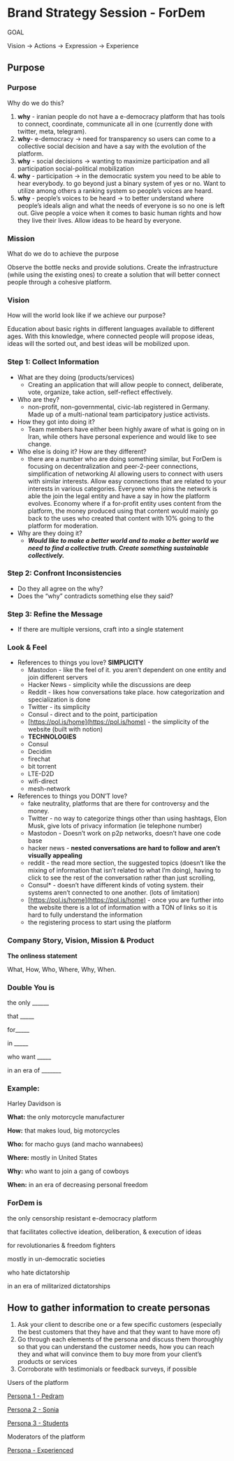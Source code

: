 
# Brand Strategy Session - ForDem

GOAL

Vision → Actions → Expression → Experience

## Purpose

### Purpose

Why do we do this?

1. **why** - iranian people do not have a e-democracy platform that has tools to connect, coordinate, communicate all in one (currently done with twitter, meta, telegram).
2. **why**- e-democracy → need for transparency so users can come to a collective social decision and have a say with the evolution of the platform. 
3. **why** - social decisions → wanting to maximize participation and all participation social-political mobilization
4. **why** - participation → in the democratic system you need to be able to hear everybody. to go beyond just a binary system of yes or no. Want to utilize among others a ranking system so people’s voices are heard. 
5. **why** - people’s voices to be heard → to better understand where people’s ideals align and what the needs of everyone is so no one is left out. Give people a voice when it comes to basic human rights and how they live their lives. Allow ideas to be heard by everyone.

### Mission

What do we do to achieve the purpose

Observe the bottle necks and provide solutions. Create the infrastructure (while using the existing ones) to create a solution that will better connect people through a cohesive platform.

### Vision

How will the world look like if we achieve our purpose?

Education about basic rights in different languages available to different ages. With this knowledge, where connected people will propose ideas, ideas will the sorted out, and best ideas will be mobilized upon.

### Step 1: Collect Information

- What are they doing (products/services)
    - Creating an application that will allow people to connect, deliberate, vote, organize, take action, self-reflect effectively.
- Who are they?
    - non-profit, non-governmental, civic-lab registered in Germany. Made up of a multi-national team participatory justice activists.
- How they got into doing it?
    - Team members have either been highly aware of what is going on in Iran, while others have personal experience and would like to see change.
- Who else is doing it? How are they different?
    - there are a number who are doing something similar, but ForDem is focusing on decentralization and peer-2-peer connections, simplification of networking AI allowing users to connect with users with similar interests. Allow easy connections that are related to your interests in various categories. Everyone who joins the network is able the join the legal entity and have a say in how the platform evolves. Economy where if a for-profit entity uses content from the platform, the money produced using that content would mainly go back to the uses who created that content with 10% going to the platform for moderation.
- Why are they doing it?
    - ***Would like to make a better world and to make a better world we need to find a collective truth. Create something sustainable collectively.***

### Step 2: Confront Inconsistencies

- Do they all agree on the why?
- Does the “why” contradicts something else they said?

### Step 3: Refine the Message

- If there are multiple versions, craft into a single statement

### Look & Feel

- References to things you love? **SIMPLICITY**
    - Mastodon - like the feel of it. you aren’t dependent on one entity and join different servers
    - Hacker News - simplicity while the discussions are deep
    - Reddit - likes how conversations take place. how categorization and specialization is done
    - Twitter - its simplicity
    - Consul - direct and to the point, participation
    - [https://pol.is/home](https://pol.is/home) - the simplicity of the website (built with notion)
    - **TECHNOLOGIES**
    - Consul
    - Decidim
    - firechat
    - bit torrent
    - LTE-D2D
    - wifi-direct
    - mesh-network
- References to things you DON’T love?
    - fake neutrality, platforms that are there for controversy and the money.
    - Twitter - no way to categorize things other than using hashtags, Elon Musk, give lots of privacy information (ie telephone number)
    - Mastodon - Doesn’t work on p2p networks, doesn’t have one code base
    - hacker news - **nested conversations are hard to follow and aren’t visually appealing**
    - reddit - the read more section, the suggested topics (doesn’t like the mixing of information that isn’t related to what I’m doing), having to click to see the rest of the conversation rather than just scrolling,
    - Consul* - doesn’t have different kinds of voting system. their systems aren’t connected to one another. (lots of limitation)
    - [https://pol.is/home](https://pol.is/home) - once you are further into the website there is a lot of information with a TON of links so it is hard to fully understand the information
    - the registering process to start using the platform

### **Company Story, Vision, Mission & Product**

**The onliness statement**

What, How, Who, Where, Why, When.

### Double You is

the only ______

that _____

for_____

in _____

who want _____

in an era of _______

### Example:

Harley Davidson is

**What:** the only motorcycle manufacturer

**How:** that makes loud, big motorcycles

**Who:** for macho guys (and macho wannabees)

**Where:** mostly in United States

**Why:** who want to join a gang of cowboys

**When:** in an era of decreasing personal freedom

### ForDem is

the only censorship resistant e-democracy platform

that facilitates collective ideation, deliberation, & execution of ideas

for revolutionaries & freedom fighters

mostly in un-democratic societies 

who hate dictatorship

in an era of militarized dictatorships

## How to gather information to create personas

1. Ask your client to describe one or a few specific customers (especially the best customers that they have and that they want to have more of)
2. Go through each elements of the persona and discuss them thoroughly so that you can understand the customer needs, how you can reach they and what will convince them to buy more from your client’s products or services
3. Corroborate with testimonials or feedback surveys, if possible

Users of the platform

[Persona 1 - Pedram](https://www.notion.so/Persona-1-Pedram-9365b4e042cf4076810529a052f9b8ba)

[Persona 2 - Sonia](https://www.notion.so/Persona-2-Sonia-b9b27abd4e564f8996b71c7003fb9365)

[Persona 3 - Students](https://www.notion.so/Persona-3-Students-98091a8949f34b47a9fdd87dad2d64b6)

Moderators of the platform

[Persona - Experienced](https://www.notion.so/Persona-Experienced-ddba466ce7f141eab7dba8e5ff447e8c)
